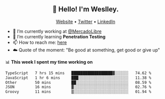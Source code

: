 <h2 align="center">👋 Hello! I'm Weslley.</h2>
<p align="center">
  <a href="http://weslleyneri.com.br">Website</a> •
  <a href="https://twitter.com/Weslley_Neri">Twitter</a> •
  <a href="https://www.linkedin.com/in/weslley-neri-3658908b">LinkedIn</a>
</p>


- 🔭 I’m currently working at [@MercadoLibre](https://github.com/mercadolibre)
- 🌱 I’m currently learning **Penetration Testing**
- 📫 How to reach me: [here](mailto:weslley39@gmail.com)
- ☁️ Quote of the moment: "Be good at something, get good or give up"

📊 **This week I spent my time working on**
<!--START_SECTION:waka-->

```txt
TypeScript   7 hrs 15 mins   ██████████████████▓░░░░░░   74.62 %
JavaScript   1 hr 6 mins     ███░░░░░░░░░░░░░░░░░░░░░░   11.38 %
Other        50 mins         ██░░░░░░░░░░░░░░░░░░░░░░░   08.59 %
JSON         16 mins         ▓░░░░░░░░░░░░░░░░░░░░░░░░   02.76 %
Groovy       11 mins         ▒░░░░░░░░░░░░░░░░░░░░░░░░   01.94 %
```

<!--END_SECTION:waka-->

<!-- Inspired by https://github.com/gruselhaus/gruselhaus -->